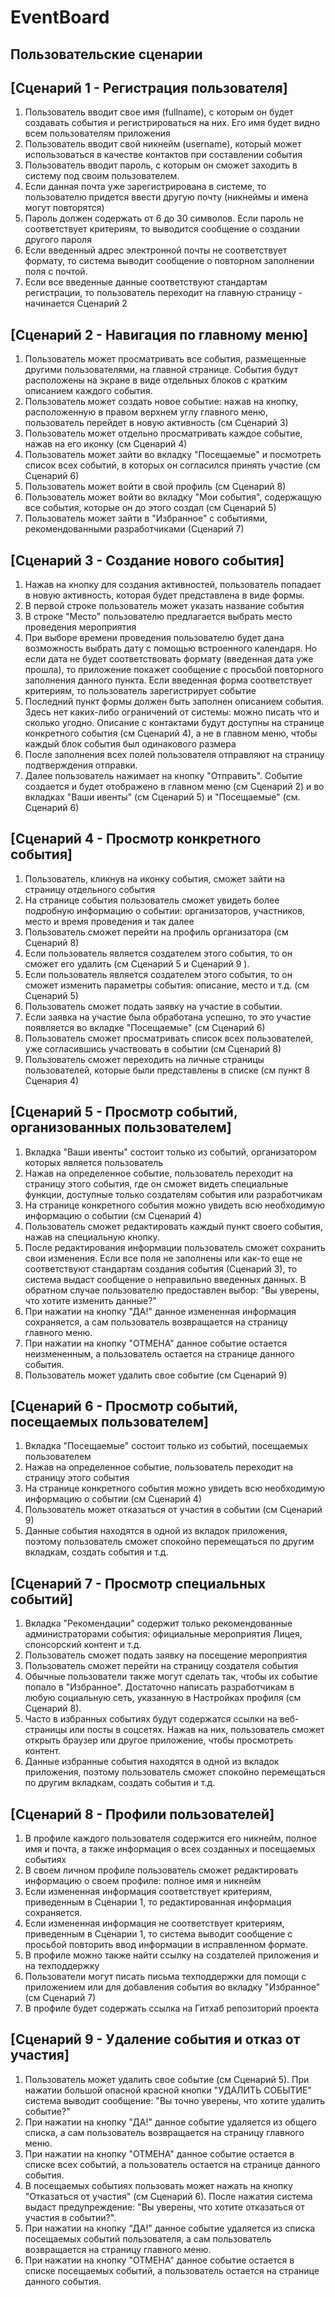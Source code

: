 
# EventBoard
  
## Пользовательские сценарии  
  

  
## [Сценарий 1 - Регистрация пользователя]

1. Пользователь вводит свое имя (fullname), с которым он будет создавать события и регистрироваться на них. Его имя будет видно всем пользователям приложения
2. Пользователь вводит свой никнейм (username), который может использоваться в качестве контактов при составлении события
3. Пользователь вводит пароль, с которым он сможет заходить в систему под своим пользователем.
4. Если данная почта уже зарегистрирована в системе, то пользователю придется ввести другую почту (никнеймы и имена могут повторятся)
5. Пароль должен содержать от 6 до 30 символов. Если пароль не соответствует критериям, то выводится сообщение о создании другого пароля
6. Если введенный адрес электронной почты не соответствует формату, то система выводит сообщение о  повторном заполнении поля с почтой.
7. Если все введенные данные соответствуют стандартам регистрации, то пользователь переходит на главную страницу - начинается Сценарий 2
  
## [Сценарий 2 - Навигация по главному меню]

1. Пользователь  может просматривать все события, размещенные другими пользователями, на главной странице. События будут расположены на экране в виде отдельных блоков с кратким описанием каждого события.
2. Пользователь может создать новое событие: нажав на кнопку, расположенную в правом верхнем углу главного меню, пользователь перейдет в новую активность (см Сценарий 3)
3. Пользователь может отдельно просматривать каждое событие, нажав на его иконку (см Сценарий 4)
4. Пользователь может зайти во вкладку "Посещаемые" и посмотреть список вcех событий, в которых он согласился принять участие (см Сценарий 6)
5. Пользователь может войти в свой профиль (см Сценарий 8)
6. Пользователь может войти во вкладку "Мои события", содержащую все события, которые он до этого создал (см Сценарий 5)
7. Пользователь может зайти в "Избранное" с событиями, рекомендованными разработчиками (Сценарий 7)


## [Сценарий 3 - Создание нового события]
 1. Нажав на кнопку для создания активностей, пользователь попадает в новую активность, которая будет представлена в виде формы.
 2. В первой строке пользователь может указать название события 
 3. В строке "Место" пользователю предлагается выбрать место проведения мероприятия
 4. При выборе времени проведения пользователю будет дана возможность выбрать дату с помощью встроенного календаря. Но если дата не будет соответствовать формату (введенная дата уже прошла), то приложение покажет сообщение с просьбой повторного заполнения данного пункта. Если введенная форма соответствует критериям, то пользователь зарегистрирует событие 
 5. Последний пункт формы должен быть заполнен описанием события. Здесь нет каких-либо ограничений от системы: можно писать что и сколько угодно. Описание с контактами будут доступны на странице конкретного события (см Сценарий 4), а не в главном меню, чтобы каждый блок события был одинакового размера 
 6. После заполнения всех полей пользователя отправляют на страницу подтверждения отправки.
 7. Далее пользователь нажимает на кнопку "Отправить". Событие создается и будет отображено в главном меню (см Сценарий 2) и во вкладках "Ваши ивенты" (см Сценарий 5) и "Посещаемые" (см. Сценарий 6)
 
## [Сценарий 4 - Просмотр конкретного события]

1.  Пользователь, кликнув на иконку события, сможет зайти на страницу отдельного события
2. На странице события пользователь сможет увидеть более подробную информацию о событии: организаторов, участников, место и время проведения и так далее
3. Пользователь сможет перейти на профиль организатора (см Сценарий 8)
4. Если пользователь является создателем этого события, то он сможет его удалить (см Сценарий 5 и Сценарий 9 ).
5. Если пользователь является создателем этого события, то он сможет изменить параметры события: описание, место и т.д. (см Сценарий 5)
6. Пользователь сможет подать заявку на участие в событии.
7. Если заявка на участие была обработана успешно, то это участие появляется во вкладке "Посещаемые" (см Сценарий 6)
8. Пользователь сможет просматривать список всех пользователей, уже согласившись участвовать в событии (см Сценарий 8)
9. Пользователь сможет переходить на личные страницы пользователей, которые были представлены в списке (см пункт 8 Сценария 4)


## [Сценарий 5 - Просмотр событий, организованных пользователем]

1. Вкладка "Ваши ивенты" состоит только из событий, организатором которых является пользователь
2. Нажав на определенное событие, пользователь переходит на страницу этого события, где он сможет видеть специальные функции, доступные только создателям события или разработчикам
3. На странице конкретного события можно увидеть всю необходимую информацию о событии (см Сценарий 4)
4. Пользователь сможет редактировать каждый пункт своего события, нажав на специальную кнопку.  
5. После редактирования информации пользователь сможет сохранить свои изменения. Если все поля не заполнены или как-то еще не соответствуют стандартам создания события (Сценарий 3), то система выдаст сообщение о неправильно введенных данных. В обратном случае пользователю предоставлен выбор: "Вы уверены, что хотите изменить данные?"
6. При нажатии на кнопку "ДА!" данное измененная информация сохраняется, а сам пользователь возвращается на страницу главного меню.
7. При нажатии на кнопку "ОТМЕНА" данное событие остается неизмененным, а пользователь остается на странице данного события.
8. Пользователь может удалить свое событие (см Сценарий 9)

## [Сценарий 6 - Просмотр событий, посещаемых пользователем]
1. Вкладка "Посещаемые" состоит только из событий, посещаемых пользователем
2. Нажав на определенное событие, пользователь переходит на страницу этого события 
3. На странице конкретного события можно увидеть всю необходимую информацию о событии (см Сценарий 4)
4. Пользователь может отказаться от участия в событии (см Сценарий 9)
5. Данные  события находятся в одной из вкладок приложения, поэтому пользователь сможет спокойно перемещаться  по другим вкладкам, создать события и т.д.


## [Сценарий 7 - Просмотр специальных событий]
1. Вкладка "Рекомендации" содержит только рекомендованные администраторами события: официальные мероприятия Лицея, спонсорский контент и т.д.
2. Пользователь сможет подать заявку на посещение мероприятия
3. Пользователь сможет перейти на страницу создателя события
4. Обычные пользователи также могут сделать так, чтобы их событие попало в "Избранное". Достаточно написать  разработчикам в любую социальную сеть, указанную в Настройках профиля (см Сценарий 8).
5. Часто в избранных событиях будут содержатся ссылки на веб-страницы или посты в соцсетях. Нажав на них, пользователь сможет открыть браузер или другое приложение, чтобы просмотреть контент.
6. Данные избранные события находятся в одной из вкладок приложения, поэтому пользователь сможет спокойно перемещаться  по другим вкладкам, создать события и т.д.


## [Сценарий 8 - Профили пользователей]
1. В профиле каждого пользователя содержится его никнейм, полное имя и почта, а также информация о всех созданных и посещаемых событиях
2. В своем личном профиле пользователь сможет редактировать информацию о своем профиле: полное имя и никнейм
3. Если измененная информация соответствует критериям, приведенным в Сценарии 1, то редактированная информация сохраняется.
4. Если измененная информация не соответствует критериям, приведенным в Сценарии 1, то система выводит сообщение с просьбой повторить ввод информации в исправленном формате.
5. В профиле можно также найти ссылку на создателей приложения и на техподдержку
6. Пользователи могут писать письма техподдержки для помощи с приложением или для добавления события во вкладку "Избранное" (см Сценарий 7)
7. В профиле будет содержать ссылка на Гитхаб репозиторий проекта


## [Сценарий 9 - Удаление события и отказ от участия]
1. Пользователь может удалить свое событие (см Сценарий 5). При нажатии большой опасной красной кнопки "УДАЛИТЬ СОБЫТИЕ" система выводит сообщение: "Вы точно уверены, что хотите удалить событие?"
2. При нажатии на кнопку "ДА!" данное событие удаляется из общего списка, а сам пользователь возвращается на страницу главного меню.
3. При нажатии на кнопку "ОТМЕНА" данное событие остается в списке всех событий, а пользователь остается на странице данного события.
4. В посещаемых событиях пользовать может нажать на кнопку "Отказаться от участия" (см Сценарий 6). После нажатия система выдаст предупреждение: "Вы уверены, что хотите отказаться от участия в событии?".
5. При нажатии на кнопку "ДА!" данное событие удаляется из списка посещаемых событий пользователя, а сам пользователь возвращается на страницу главного меню.
6. При нажатии на кнопку "ОТМЕНА" данное событие остается в списке посещаемых событий, а пользователь остается на странице данного события.
